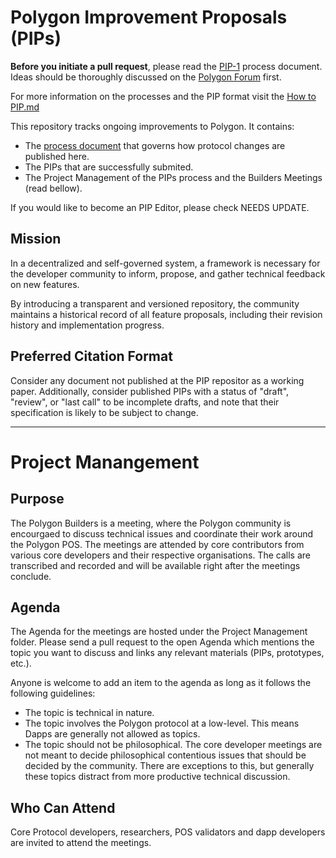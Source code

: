 # Polygon Improvement Proposals (PIPs)

**Before you initiate a pull request**, please read the [PIP-1](https://github.com/hrook1/Polygon-Improvement-Proposals/blob/main/PIPs/PIP%20-1%20.md) process document. Ideas should be thoroughly discussed on the [Polygon Forum](https://forum.polygon.technology/) first.

For more information on the processes and the PIP format visit the [How to PIP.md](https://github.com/hrook1/Polygon-Improvement-Proposals/blob/main/How%20to%20PIP.md)

This repository tracks ongoing improvements to Polygon. It contains:

- The [process document](https://forum.polygon.technology/) that governs how protocol changes are published here.
- The PIPs that are successfully submited. 
- The Project Management of the PIPs process and the Builders Meetings (read bellow). 

If you would like to become an PIP Editor, please check NEEDS UPDATE.

## Mission

In a decentralized and self-governed system, a framework is necessary for the developer community to inform, propose, and gather technical feedback on new features.

By introducing a transparent and versioned repository, the community maintains a historical record of all feature proposals, including their revision history and implementation progress.

## Preferred Citation Format

Consider any document not published at the PIP repositor as a working paper. Additionally, consider published PIPs with a status of "draft", "review", or "last call" to be incomplete drafts, and note that their specification is likely to be subject to change.

---

# Project Manangement 

## Purpose 

The Polygon Builders is a meeting, where the Polygon community is encourgaed to discuss technical issues and coordinate their work around the Polygon POS. The meetings are attended by core contributors from various core developers and their respective organisations. 
The calls are transcribed and recorded and will be available right after the meetings conclude. 

## Agenda

The Agenda for the meetings are hosted under the Project Management folder. Please send a pull request to the open Agenda which mentions the topic you want to discuss and links any relevant materials (PIPs, prototypes, etc.). 

Anyone is welcome to add an item to the agenda as long as it follows the following guidelines: 

- The topic is technical in nature.
- The topic involves the Polygon protocol at a low-level. This means Dapps are generally not allowed as topics.
- The topic should not be philosophical. The core developer meetings are not meant to decide philosophical contentious issues that should be decided by the community. There are exceptions to this, but generally these topics distract from more productive technical discussion.

## Who Can Attend 

Core Protocol developers, researchers, POS validators and dapp developers are invited to attend the meetings. 
